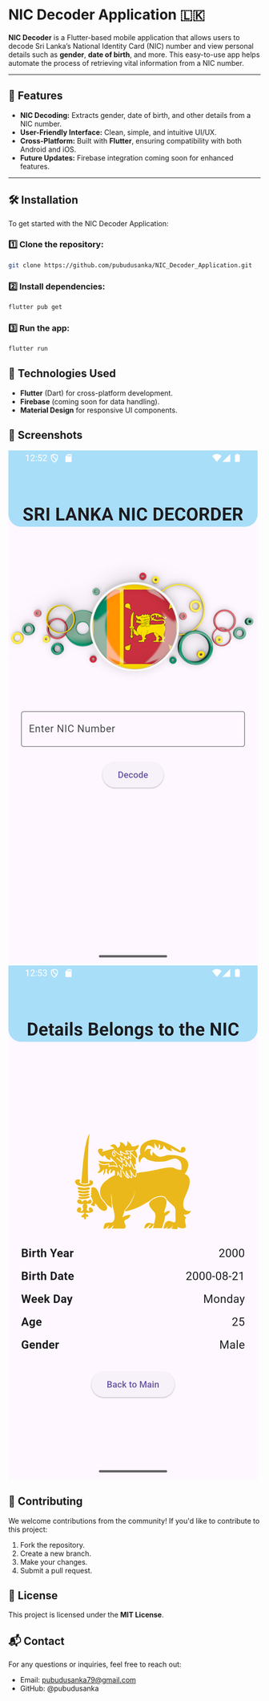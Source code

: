 # NIC Decoder Application 🇱🇰

**NIC Decoder** is a Flutter-based mobile application that allows users to decode Sri Lanka’s National Identity Card (NIC) number and view personal details such as **gender**, **date of birth**, and more. This easy-to-use app helps automate the process of retrieving vital information from a NIC number.

---

## 🚀 Features

- **NIC Decoding:** Extracts gender, date of birth, and other details from a NIC number.
- **User-Friendly Interface:** Clean, simple, and intuitive UI/UX.
- **Cross-Platform:** Built with **Flutter**, ensuring compatibility with both Android and iOS.
- **Future Updates:** Firebase integration coming soon for enhanced features.

---

## 🛠 Installation

To get started with the NIC Decoder Application:

### 1️⃣ Clone the repository:
```bash
git clone https://github.com/pubudusanka/NIC_Decoder_Application.git
```
### 2️⃣ Install dependencies:
```bash
flutter pub get
```
### 3️⃣ Run the app:
```bash
flutter run
```
## 🔧 Technologies Used

- **Flutter** (Dart) for cross-platform development.
- **Firebase** (coming soon for data handling).
- **Material Design** for responsive UI components.

## 📸 Screenshots

![HomeScreen](screenshot/HomeScreen.png)
![ResultScreen](screenshot/ResultScreen.png)
## 🤝 Contributing

We welcome contributions from the community! If you'd like to contribute to this project:

1. Fork the repository.
2. Create a new branch.
3. Make your changes.
4. Submit a pull request.

## 📝 License

This project is licensed under the **MIT License**.

## 📬 Contact

For any questions or inquiries, feel free to reach out:
- Email: pubudusanka79@gmail.com
- GitHub: @pubudusanka
